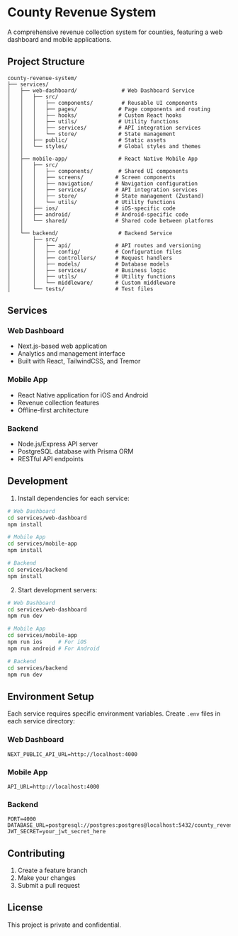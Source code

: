 # County Revenue System

A comprehensive revenue collection system for counties, featuring a web dashboard and mobile applications.

## Project Structure

```
county-revenue-system/
├── services/
│   ├── web-dashboard/              # Web Dashboard Service
│   │   ├── src/
│   │   │   ├── components/         # Reusable UI components
│   │   │   ├── pages/             # Page components and routing
│   │   │   ├── hooks/             # Custom React hooks
│   │   │   ├── utils/             # Utility functions
│   │   │   ├── services/          # API integration services
│   │   │   └── store/             # State management
│   │   ├── public/                # Static assets
│   │   └── styles/                # Global styles and themes
│   │
│   ├── mobile-app/                # React Native Mobile App
│   │   ├── src/
│   │   │   ├── components/        # Shared UI components
│   │   │   ├── screens/          # Screen components
│   │   │   ├── navigation/       # Navigation configuration
│   │   │   ├── services/         # API integration services
│   │   │   ├── store/            # State management (Zustand)
│   │   │   └── utils/            # Utility functions
│   │   ├── ios/                  # iOS-specific code
│   │   ├── android/              # Android-specific code
│   │   └── shared/               # Shared code between platforms
│   │
│   └── backend/                   # Backend Service
│       ├── src/
│       │   ├── api/              # API routes and versioning
│       │   ├── config/           # Configuration files
│       │   ├── controllers/      # Request handlers
│       │   ├── models/           # Database models
│       │   ├── services/         # Business logic
│       │   ├── utils/            # Utility functions
│       │   └── middleware/       # Custom middleware
│       └── tests/                # Test files
```

## Services

### Web Dashboard
- Next.js-based web application
- Analytics and management interface
- Built with React, TailwindCSS, and Tremor

### Mobile App
- React Native application for iOS and Android
- Revenue collection features
- Offline-first architecture

### Backend
- Node.js/Express API server
- PostgreSQL database with Prisma ORM
- RESTful API endpoints

## Development

1. Install dependencies for each service:
```bash
# Web Dashboard
cd services/web-dashboard
npm install

# Mobile App
cd services/mobile-app
npm install

# Backend
cd services/backend
npm install
```

2. Start development servers:
```bash
# Web Dashboard
cd services/web-dashboard
npm run dev

# Mobile App
cd services/mobile-app
npm run ios     # For iOS
npm run android # For Android

# Backend
cd services/backend
npm run dev
```

## Environment Setup

Each service requires specific environment variables. Create `.env` files in each service directory:

### Web Dashboard
```env
NEXT_PUBLIC_API_URL=http://localhost:4000
```

### Mobile App
```env
API_URL=http://localhost:4000
```

### Backend
```env
PORT=4000
DATABASE_URL=postgresql://postgres:postgres@localhost:5432/county_revenue
JWT_SECRET=your_jwt_secret_here
```

## Contributing

1. Create a feature branch
2. Make your changes
3. Submit a pull request

## License

This project is private and confidential. 